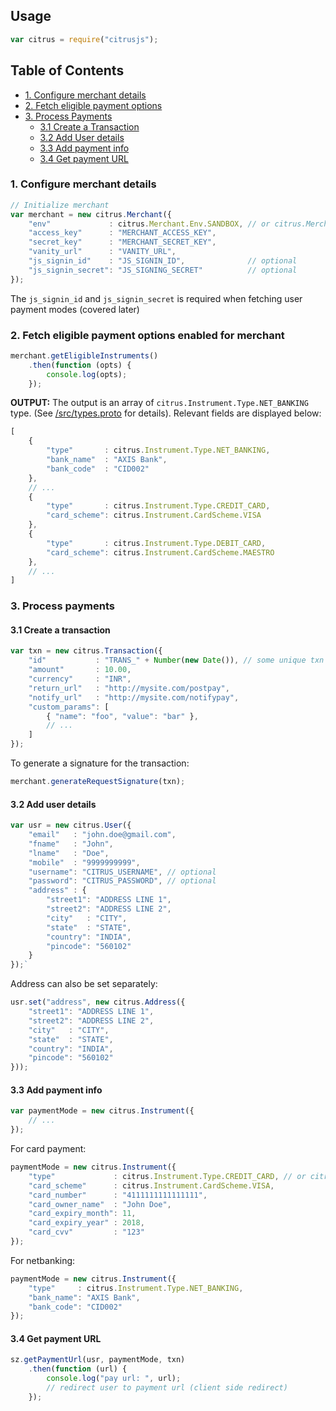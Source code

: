 ## Usage

```js
var citrus = require("citrusjs");
```

## Table of Contents

- [1. Configure merchant details](#1-configure-merchant-details)
- [2. Fetch eligible payment options](#2-fetch-eligible-payment-options-enabled-for-merchant)
- [3. Process Payments](#3-process-payments)
  - [3.1 Create a Transaction](#31-create-a-transaction)
  - [3.2 Add User details](#32-add-user-details)
  - [3.3 Add payment info](#33-add-payment-info)
  - [3.4 Get payment URL](#34-get-payment-url)

### 1. Configure merchant details

```js
// Initialize merchant
var merchant = new citrus.Merchant({
    "env"             : citrus.Merchant.Env.SANDBOX, // or citrus.Merchant.Env.PRODUCTION
    "access_key"      : "MERCHANT_ACCESS_KEY",
    "secret_key"      : "MERCHANT_SECRET_KEY",
    "vanity_url"      : "VANITY_URL",
    "js_signin_id"    : "JS_SIGNIN_ID",              // optional
    "js_signin_secret": "JS_SIGNING_SECRET"          // optional
});
```

The `js_signin_id` and `js_signin_secret` is required when fetching user payment modes (covered later)

### 2. Fetch eligible payment options enabled for merchant

```js
merchant.getEligibleInstruments()
    .then(function (opts) {
        console.log(opts);
    });
```

**OUTPUT:**
The output is an array of `citrus.Instrument.Type.NET_BANKING` type. (See [/src/types.proto](/src/types.proto) for details).
Relevant fields are displayed below:

```js
[
    {
        "type"       : citrus.Instrument.Type.NET_BANKING,
        "bank_name"  : "AXIS Bank",
        "bank_code"  : "CID002"
    },
    // ...
    {
        "type"       : citrus.Instrument.Type.CREDIT_CARD,
        "card_scheme": citrus.Instrument.CardScheme.VISA
    },
    {
        "type"       : citrus.Instrument.Type.DEBIT_CARD,
        "card_scheme": citrus.Instrument.CardScheme.MAESTRO
    },
    // ...
]
```

### 3. Process payments

#### 3.1 Create a transaction

```js
var txn = new citrus.Transaction({
    "id"           : "TRANS_" + Number(new Date()), // some unique txn id
    "amount"       : 10.00,
    "currency"     : "INR",
    "return_url"   : "http://mysite.com/postpay",
    "notify_url"   : "http://mysite.com/notifypay",
    "custom_params": [
        { "name": "foo", "value": "bar" },
        // ...
    ]
});
```

To generate a signature for the transaction:

```js
merchant.generateRequestSignature(txn);
```

#### 3.2 Add user details

```js
var usr = new citrus.User({
    "email"   : "john.doe@gmail.com",
    "fname"   : "John",
    "lname"   : "Doe",
    "mobile"  : "9999999999",
    "username": "CITRUS_USERNAME", // optional
    "password": "CITRUS_PASSWORD", // optional
    "address" : {
        "street1": "ADDRESS LINE 1",
        "street2": "ADDRESS LINE 2",
        "city"   : "CITY",
        "state"  : "STATE",
        "country": "INDIA",
        "pincode": "560102"
    }
});`
```

Address can also be set separately:

```js
usr.set("address", new citrus.Address({
    "street1": "ADDRESS LINE 1",
    "street2": "ADDRESS LINE 2",
    "city"   : "CITY",
    "state"  : "STATE",
    "country": "INDIA",
    "pincode": "560102"
}));
```

#### 3.3 Add payment info

```js
var paymentMode = new citrus.Instrument({
    // ...
});
```

For card payment:

```js
paymentMode = new citrus.Instrument({
    "type"             : citrus.Instrument.Type.CREDIT_CARD, // or citrus.Instrument.Type.DEBIT_CARD
    "card_scheme"      : citrus.Instrument.CardScheme.VISA,
    "card_number"      : "4111111111111111",
    "card_owner_name"  : "John Doe",
    "card_expiry_month": 11,
    "card_expiry_year" : 2018,
    "card_cvv"         : "123"
});
```

For netbanking:

```js
paymentMode = new citrus.Instrument({
    "type"     : citrus.Instrument.Type.NET_BANKING,
    "bank_name": "AXIS Bank",
    "bank_code": "CID002"
});
```

#### 3.4 Get payment URL

```js
sz.getPaymentUrl(usr, paymentMode, txn)
    .then(function (url) {
        console.log("pay url: ", url);
        // redirect user to payment url (client side redirect)
    });
```
